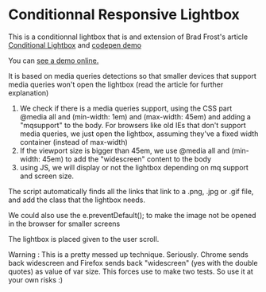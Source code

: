 Conditionnal Responsive Lightbox
================================

This is a conditionnal lightbox that is and extension of Brad Frost's article <a href="http://bradfrostweb.com/blog/post/conditional-lightbox/">Conditional Lightbox</a> and <a href="http://codepen.io/bradfrost/full/tfCAp">codepen demo </a>

You can <a href="http://inpixelitrust.fr/demos/conditionnal-responsive-lightbox/">see a demo online.</a>

It is based on media queries detections so that smaller devices that support media queries won't open the lightbox (read the article for further explanation)

1. We check if there is a media queries support, using the CSS part   @media all and (min-width: 1em) and (max-width: 45em) and adding a "mqsupport" to the body. For browsers like old IEs that don't support media queries, we just open the lightbox, assuming they've a fixed width container (instead of max-width)
2. If the viewport size is bigger than 45em, we use @media all and (min-width: 45em) to add the "widescreen" content to the body
3. using JS, we will display or not the lightbox depending on mq support and screen size.

The script automatically finds all the links that link to a .png, .jpg or .gif file, and add the class that the lightbox needs.

We could also use the e.preventDefault(); to make the image not be opened in the browser for smaller screens

The lightbox is placed given to the user scroll.

Warning : This is a pretty messed up technique. Seriously. Chrome sends back widescreen and Firefox sends back "widescreen" (yes with the double quotes) as value of var size. This forces use to make two tests. So use it at your own risks :) 

